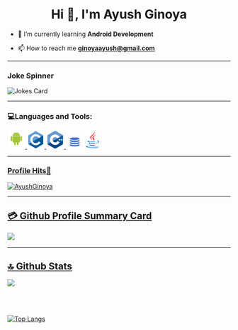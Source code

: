 <h1 align="center">Hi 👋, I'm Ayush Ginoya</h1>

- 🌱 I’m currently learning **Android Development**

- 📫 How to reach me **ginoyaayush@gmail.com**
---

<h3>  Joke Spinner</h3>

![Jokes Card](https://readme-jokes.vercel.app/api)

<!--
# [Daily Random Photo](https://www.dailyrandomphoto.com/)

<div align="center">
  <br>
  <br>
  <a href="https://www.dailyrandomphoto.com/p/2023/2023-09-06/">
    <img src="https://images.unsplash.com/photo-1691629015243-b2581c01bfe3?crop=entropy&cs=tinysrgb&fit=max&fm=jpg&ixid=M3w3NzUwOHwwfDF8cmFuZG9tfHx8fHx8fHx8MTY5Mzk2MDA3MHw&ixlib=rb-4.0.3&q=80&w=300" width="300px">
  </a>
  <br>
  <br>
</div>
 -->


---

<h3 align="left">💻Languages and Tools:</h3>
<p align="left"> <a href="https://developer.android.com" target="_blank" rel="noreferrer"> <img src="https://raw.githubusercontent.com/devicons/devicon/master/icons/android/android-original-wordmark.svg" alt="android" width="40" height="40"/> </a> <a href="https://www.cprogramming.com/" target="_blank" rel="noreferrer"> <img src="https://raw.githubusercontent.com/devicons/devicon/master/icons/c/c-original.svg" alt="c" width="40" height="40"/> </a> <a href="https://www.w3schools.com/cpp/" target="_blank" rel="noreferrer"> <img src="https://raw.githubusercontent.com/devicons/devicon/master/icons/cplusplus/cplusplus-original.svg" alt="cplusplus" width="40" height="40"/> </a> <a href="https://dart.dev" target="_blank" rel="noreferrer">  </a> <a href="https://www.mysql.com/" target="_blank" rel="noreferrer"> <img alt="SQL" height="30" width="40" src="https://raw.githubusercontent.com/github/explore/80688e429a7d4ef2fca1e82350fe8e3517d3494d/topics/sql/sql.png"><img src="https://raw.githubusercontent.com/devicons/devicon/master/icons/java/java-original.svg" alt="java" width="40" height="40"/>


<!-- <img src="https://www.vectorlogo.zone/logos/dartlang/dartlang-icon.svg" alt="dart" width="40" height="40"/> </a> <a href="https://flutter.dev" target="_blank" rel="noreferrer"> <img src="https://www.vectorlogo.zone/logos/flutterio/flutterio-icon.svg" alt="flutter" width="40" height="40"/> </a> <a href="https://www.java.com" target="_blank" rel="noreferrer">  -->

---
### Profile Hits🔳
<p align="left"> <img src="https://komarev.com/ghpvc/?username=AyushGinoya&label=Profile%20views&color=0e75b6&style=flat" alt="AyushGinoya" /> </p>

---
## 💳 Github Profile Summary Card
<p align="left">
  <img src="https://github-profile-summary-cards.vercel.app/api/cards/profile-details?username=AyushGinoya&theme=vue"/>
</p>

---


## 🔝 Github Stats
<div>
   <img height="180em" src="https://github-readme-streak-stats.herokuapp.com/?user=AyushGinoya&theme=chartreuse-dark&hide_border=true" />
</div>
   

<br></br>
   <!--<img height="180em" src="https://github-readme-streak-stats.herokuapp.com/?user=AyushGinoya&theme=chartreuse-dark&hide_border=true" />
  ![Anurag's GitHub stats](https://github-readme-stats.vercel.app/api?username=AyushGinoya&hide=contribs,prs)--->
  
   
[![Top Langs](https://github-readme-stats.vercel.app/api/top-langs/?username=AyushGinoya&layout=pie)](https://github.com/anuraghazra/github-readme-stats)
